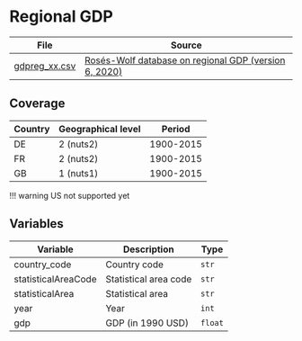 # Regional GDP

File |Source
---|---
[gdpreg_xx.csv](https://github.com/cverluise/patentcity/tree/master/assets)| [Rosés-Wolf database on regional GDP (version 6, 2020)](https://www.wiwi.hu-berlin.de/de/professuren/vwl/wg/roses-wolf-database-on-regional-gdp)

## Coverage

Country |Geographical level | Period
---|---|---
DE  |2 (nuts2)       | 1900-2015
FR  |2 (nuts2)       | 1900-2015
GB  |1 (nuts1)       | 1900-2015

!!! warning
    US not supported yet

## Variables

Variable|Description    | Type
---|---|---
country_code        | Country code  | `str`
statisticalAreaCode | Statistical area code  | `str`
statisticalArea     | Statistical area  | `str`
year                | Year  | `int`
gdp                 | GDP (in 1990 USD) | `float`
